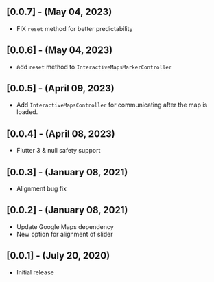 ## [0.0.7] - (May 04, 2023)

* FIX `reset` method for better predictability

## [0.0.6] - (May 04, 2023)

* add `reset` method to `InteractiveMapsMarkerController`

## [0.0.5] - (April 09, 2023)

* Add `InteractiveMapsController` for communicating after the map is loaded.

## [0.0.4] - (April 08, 2023)

* Flutter 3 & null safety support

## [0.0.3] - (January 08, 2021)

* Alignment bug fix

## [0.0.2] - (January 08, 2021)

* Update Google Maps dependency
* New option for alignment of slider

## [0.0.1] - (July 20, 2020)

* Initial release

